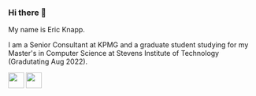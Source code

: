### Hi there 👋

My name is Eric Knapp. 

I am a Senior Consultant at KPMG and a graduate student studying for my Master's in Computer Science at Stevens Institute of Technology (Gradutating Aug 2022). 

<img height="32" width="32" src="https://[cdn.jsdelivr.net/npm/simple-icons@v7/icons/[#0A66C2].svg](https://www.linkedin.com/in/ericfknapp/)" />
<img height="32" width="32" src="https://unpkg.com/simple-icons@v7/icons/[ICON SLUG].svg" />
